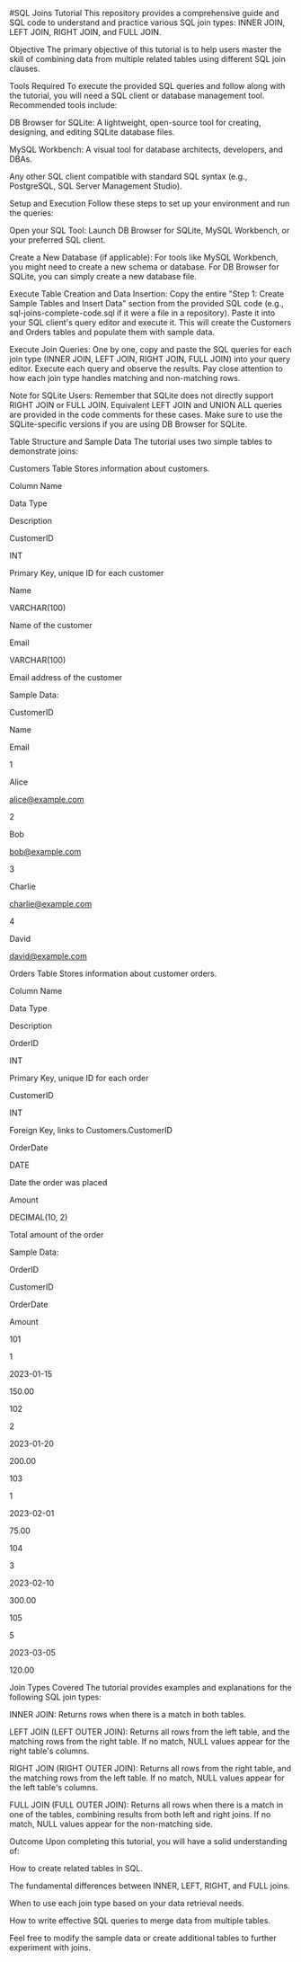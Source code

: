 #SQL Joins Tutorial
This repository provides a comprehensive guide and SQL code to understand and practice various SQL join types: INNER JOIN, LEFT JOIN, RIGHT JOIN, and FULL JOIN.

Objective
The primary objective of this tutorial is to help users master the skill of combining data from multiple related tables using different SQL join clauses.

Tools Required
To execute the provided SQL queries and follow along with the tutorial, you will need a SQL client or database management tool. Recommended tools include:

DB Browser for SQLite: A lightweight, open-source tool for creating, designing, and editing SQLite database files.

MySQL Workbench: A visual tool for database architects, developers, and DBAs.

Any other SQL client compatible with standard SQL syntax (e.g., PostgreSQL, SQL Server Management Studio).

Setup and Execution
Follow these steps to set up your environment and run the queries:

Open your SQL Tool: Launch DB Browser for SQLite, MySQL Workbench, or your preferred SQL client.

Create a New Database (if applicable): For tools like MySQL Workbench, you might need to create a new schema or database. For DB Browser for SQLite, you can simply create a new database file.

Execute Table Creation and Data Insertion:
Copy the entire "Step 1: Create Sample Tables and Insert Data" section from the provided SQL code (e.g., sql-joins-complete-code.sql if it were a file in a repository).
Paste it into your SQL client's query editor and execute it. This will create the Customers and Orders tables and populate them with sample data.

Execute Join Queries:
One by one, copy and paste the SQL queries for each join type (INNER JOIN, LEFT JOIN, RIGHT JOIN, FULL JOIN) into your query editor.
Execute each query and observe the results. Pay close attention to how each join type handles matching and non-matching rows.

Note for SQLite Users: Remember that SQLite does not directly support RIGHT JOIN or FULL JOIN. Equivalent LEFT JOIN and UNION ALL queries are provided in the code comments for these cases. Make sure to use the SQLite-specific versions if you are using DB Browser for SQLite.

Table Structure and Sample Data
The tutorial uses two simple tables to demonstrate joins:

Customers Table
Stores information about customers.

Column Name

Data Type

Description

CustomerID

INT

Primary Key, unique ID for each customer

Name

VARCHAR(100)

Name of the customer

Email

VARCHAR(100)

Email address of the customer

Sample Data:

CustomerID

Name

Email

1

Alice

alice@example.com

2

Bob

bob@example.com

3

Charlie

charlie@example.com

4

David

david@example.com

Orders Table
Stores information about customer orders.

Column Name

Data Type

Description

OrderID

INT

Primary Key, unique ID for each order

CustomerID

INT

Foreign Key, links to Customers.CustomerID

OrderDate

DATE

Date the order was placed

Amount

DECIMAL(10, 2)

Total amount of the order

Sample Data:

OrderID

CustomerID

OrderDate

Amount

101

1

2023-01-15

150.00

102

2

2023-01-20

200.00

103

1

2023-02-01

75.00

104

3

2023-02-10

300.00

105

5

2023-03-05

120.00

Join Types Covered
The tutorial provides examples and explanations for the following SQL join types:

INNER JOIN: Returns rows when there is a match in both tables.

LEFT JOIN (LEFT OUTER JOIN): Returns all rows from the left table, and the matching rows from the right table. If no match, NULL values appear for the right table's columns.

RIGHT JOIN (RIGHT OUTER JOIN): Returns all rows from the right table, and the matching rows from the left table. If no match, NULL values appear for the left table's columns.

FULL JOIN (FULL OUTER JOIN): Returns all rows when there is a match in one of the tables, combining results from both left and right joins. If no match, NULL values appear for the non-matching side.

Outcome
Upon completing this tutorial, you will have a solid understanding of:

How to create related tables in SQL.

The fundamental differences between INNER, LEFT, RIGHT, and FULL joins.

When to use each join type based on your data retrieval needs.

How to write effective SQL queries to merge data from multiple tables.

Feel free to modify the sample data or create additional tables to further experiment with joins.
